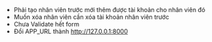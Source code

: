 - Phải tạo nhân viên trước mới thêm được tài khoản cho nhân viên đó
- Muốn xóa nhân viên cần xóa tài khoản nhân viên trước
- Chưa Validate hết form
- Đổi APP_URL thành http://127.0.0.1:8000

